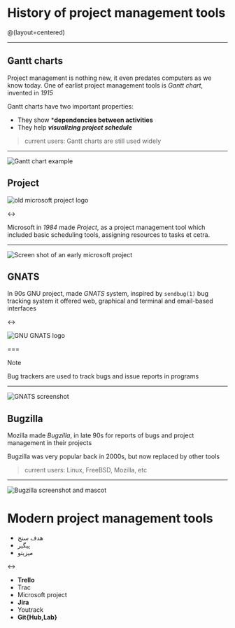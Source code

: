 # History of project management tools
@(layout=centered)

---

## Gantt charts
Project management is nothing new, it even predates
computers as we know today. One of earlist project management
tools is *Gantt chart*, invented in *1915*

Gantt charts have two important properties:

- They show ***dependencies between activities**
- They help ***visualizing project schedule***

> current users: Gantt charts are still used widely

---

![Gantt chart example](history/ganttanatomy.png)

## Project

![old microsoft project logo](history/msproject.svg)

<->

Microsoft in *1984* made *Project*, as a project management tool
which included basic scheduling tools, assigning resources to tasks
et cetra.

---

![Screen shot of an early microsoft project](history/msproject.png)

## GNATS
In 90s GNU project, made *GNATS* system,
inspired by `sendbug(1)` bug tracking system
it offered web, graphical and terminal and email-based interfaces

<->

![GNU GNATS logo](logos/gnats.png)

===

> [!NOTE]
> Bug trackers are used to track bugs and issue reports in programs

---

![GNATS screenshot](history/gnatsscreen.jpg)

## Bugzilla
Mozilla made *Bugzilla*, in late 90s for reports of bugs and project management in their projects

Bugzilla was very popular back in 2000s, but now replaced by other tools

> current users: Linux, FreeBSD, Mozilla, etc

---

![Bugzilla screenshot and mascot](history/bugzilla.gif)

# Modern project management tools

- هدف سنج
- پیگیر
- میزیتو

<->

- **Trello**
- Trac
- Microsoft project
- **Jira**
- Youtrack
- **Git{Hub,Lab}**



